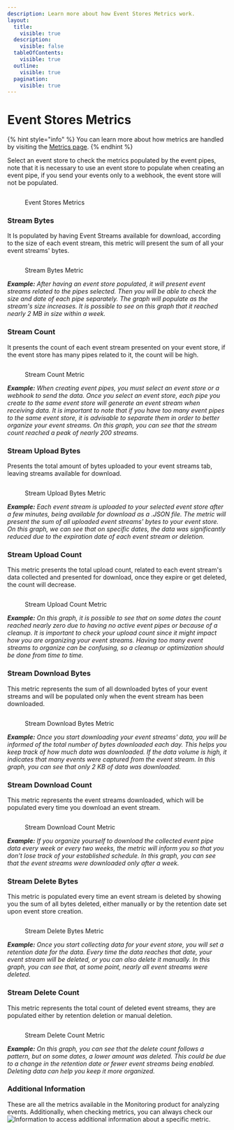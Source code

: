```yaml
---
description: Learn more about how Event Stores Metrics work.
layout:
  title:
    visible: true
  description:
    visible: false
  tableOfContents:
    visible: true
  outline:
    visible: true
  pagination:
    visible: true
---
```


# Event Stores Metrics

{% hint style="info" %}
You can learn more about how metrics are handled by visiting the [Metrics page](../../metrics.md).&#x20;
{% endhint %}

Select an event store to check the metrics populated by the event pipes, note that it is necessary to use an event store to populate when creating an event pipe, if you send your events only to a webhook, the event store will not be populated.

<figure><img src="../../../.gitbook/assets/image (276).png" alt=""><figcaption><p>Event Stores Metrics</p></figcaption></figure>

### Stream Bytes

It Is populated by having Event Streams available for download, according to the size of each event stream, this metric will present the sum of all your event streams' bytes.

<figure><img src="../../../.gitbook/assets/image (3) (1).png" alt=""><figcaption><p>Stream Bytes Metric</p></figcaption></figure>

_**Example:** After having an event store populated, it will present event streams related to the pipes selected. Then you will be able to check the size and date of each pipe separately. The graph will populate as the stream's size increases. It is possible to see on this graph that it reached nearly 2 MB in size within a week._

### Stream Count

It presents the count of each event stream presented on your event store, if the event store has many pipes related to it, the count will be high.

<figure><img src="../../../.gitbook/assets/image (4) (1).png" alt=""><figcaption><p>Stream Count Metric</p></figcaption></figure>

_**Example:** When creating event pipes, you must select an event store or a webhook to send the data. Once you select an event store, each pipe you create to the same event store will generate an event stream when receiving data. It is important to note that if you have too many event pipes to the same event store, it is advisable to separate them in order to better organize your event streams. On this graph, you can see that the stream count reached a peak of nearly 200 streams._

### Stream Upload Bytes

Presents the total amount of bytes uploaded to your event streams tab, leaving streams available for download.

<figure><img src="../../../.gitbook/assets/image (25).png" alt=""><figcaption><p>Stream Upload Bytes Metric</p></figcaption></figure>

_**Example:** Each event stream is uploaded to your selected event store after a few minutes, being available for download as a .JSON file. The metric will present the sum of all uploaded event streams' bytes to your event store. On this graph, we can see that on specific dates, the data was significantly reduced due to the expiration date of each event stream or deletion._

### Stream Upload Count

This metric presents the total upload count, related to each event stream's data collected and presented for download, once they expire or get deleted, the count will decrease.

<figure><img src="../../../.gitbook/assets/image (1) (1).png" alt=""><figcaption><p>Stream Upload Count Metric</p></figcaption></figure>

_**Example:** On this graph, it is possible to see that on some dates the count reached nearly zero due to having no active event pipes or because of a cleanup. It is important to check your upload count since it might impact how you are organizing your event streams. Having too many event streams to organize can be confusing, so a cleanup or optimization should be done from time to time._

### Stream Download Bytes

This metric represents the sum of all downloaded bytes of your event streams and will be populated only when the event stream has been downloaded.

<figure><img src="../../../.gitbook/assets/image (2) (1).png" alt=""><figcaption><p>Stream Download Bytes Metric</p></figcaption></figure>

_**Example:** Once you start downloading your event streams' data, you will be informed of the total number of bytes downloaded each day. This helps you keep track of how much data was downloaded. If the data volume is high, it indicates that many events were captured from the event stream. In this graph, you can see that only 2 KB of data was downloaded._

### Stream Download Count

This metric represents the event streams downloaded, which will be populated every time you download an event stream.

<figure><img src="../../../.gitbook/assets/image (5) (1).png" alt=""><figcaption><p>Stream Download Count Metric</p></figcaption></figure>

_**Example:** If you organize yourself to download the collected event pipe data every week or every two weeks, the metric will inform you so that you don't lose track of your established schedule. In this graph, you can see that the event streams were downloaded only after a week._

### Stream Delete Bytes

This metric is populated every time an event stream is deleted by showing you the sum of all bytes deleted, either manually or by the retention date set upon event store creation.

<figure><img src="../../../.gitbook/assets/image (6) (1).png" alt=""><figcaption><p>Stream Delete Bytes Metric</p></figcaption></figure>

_**Example:** Once you start collecting data for your event store, you will set a retention date for the data. Every time the data reaches that date, your event stream will be deleted, or you can also delete it manually. In this graph, you can see that, at some point, nearly all event streams were deleted._

### Stream Delete Count

This metric represents the total count of deleted event streams, they are populated either by retention deletion or manual deletion.

<figure><img src="../../../.gitbook/assets/image (7) (1).png" alt=""><figcaption><p>Stream Delete Count Metric</p></figcaption></figure>

_**Example:** On this graph, you can see that the delete count follows a pattern, but on some dates, a lower amount was deleted. This could be due to a change in the retention date or fewer event streams being enabled. Deleting data can help you keep it more organized._

### Additional Information

These are all the metrics available in the Monitoring product for analyzing events. Additionally, when checking metrics, you can always check our <img src="../../../.gitbook/assets/image (28) (2).png" alt="Information" data-size="line"> to access additional information about a specific metric.
